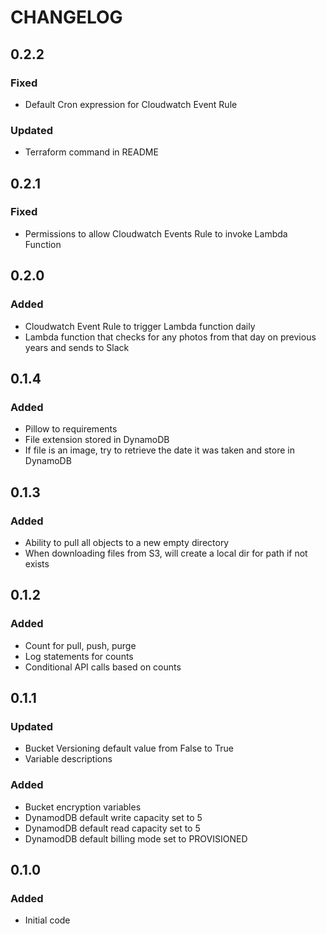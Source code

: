 # CHANGELOG

## 0.2.2

### Fixed

* Default Cron expression for Cloudwatch Event Rule

### Updated

* Terraform command in README

## 0.2.1

### Fixed

* Permissions to allow Cloudwatch Events Rule to invoke Lambda Function

## 0.2.0

### Added

* Cloudwatch Event Rule to trigger Lambda function daily
* Lambda function that checks for any photos from that day on previous years and sends to Slack

## 0.1.4

### Added

* Pillow to requirements
* File extension stored in DynamoDB
* If file is an image, try to retrieve the date it was taken and store in DynamoDB

## 0.1.3

### Added

* Ability to pull all objects to a new empty directory
* When downloading files from S3, will create a local dir for path if not exists

## 0.1.2

### Added

* Count for pull, push, purge
* Log statements for counts
* Conditional API calls based on counts

## 0.1.1

### Updated

* Bucket Versioning default value from False to True
* Variable descriptions

### Added

* Bucket encryption variables
* DynamodDB default write capacity set to 5
* DynamodDB default read capacity set to 5
* DynamodDB default billing mode set to PROVISIONED

## 0.1.0

### Added

* Initial code
